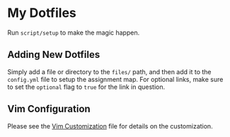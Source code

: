 # My Dotfiles

Run `script/setup` to make the magic happen.

## Adding New Dotfiles

Simply add a file or directory to the `files/` path, and then add it to the
`config.yml` file to setup the assignment map. For optional links, make sure
to set the `optional` flag to `true` for the link in question.

## Vim Configuration

Please see the [Vim Customization](vim.md) file for details on the customization.
